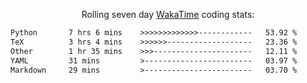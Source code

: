 <p align="center">Rolling seven day <a href="https://wakatime.com/@syrkis"/>WakaTime</a> coding stats:</p>
<!--START_SECTION:waka-->

```txt
Python       7 hrs 6 mins    >>>>>>>>>>>>>------------   53.92 %
TeX          3 hrs 4 mins    >>>>>>-------------------   23.36 %
Other        1 hr 35 mins    >>>----------------------   12.11 %
YAML         31 mins         >------------------------   03.97 %
Markdown     29 mins         >------------------------   03.70 %
```

<!--END_SECTION:waka-->
